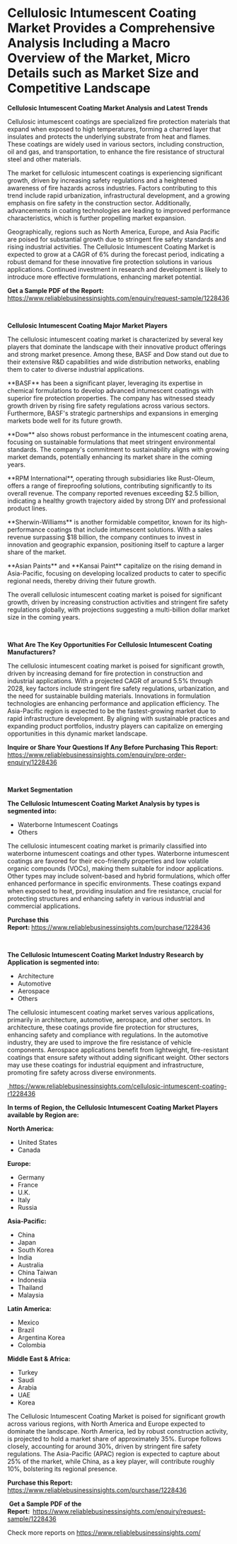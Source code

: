 <p><h1>Cellulosic Intumescent Coating Market Provides a Comprehensive Analysis Including a Macro Overview of the Market, Micro Details such as Market Size and Competitive Landscape</h1></p><p><strong>Cellulosic Intumescent Coating Market Analysis and Latest Trends</strong></p>
<p><p>Cellulosic intumescent coatings are specialized fire protection materials that expand when exposed to high temperatures, forming a charred layer that insulates and protects the underlying substrate from heat and flames. These coatings are widely used in various sectors, including construction, oil and gas, and transportation, to enhance the fire resistance of structural steel and other materials.</p><p>The market for cellulosic intumescent coatings is experiencing significant growth, driven by increasing safety regulations and a heightened awareness of fire hazards across industries. Factors contributing to this trend include rapid urbanization, infrastructural development, and a growing emphasis on fire safety in the construction sector. Additionally, advancements in coating technologies are leading to improved performance characteristics, which is further propelling market expansion.</p><p>Geographically, regions such as North America, Europe, and Asia Pacific are poised for substantial growth due to stringent fire safety standards and rising industrial activities. The Cellulosic Intumescent Coating Market is expected to grow at a CAGR of 6% during the forecast period, indicating a robust demand for these innovative fire protection solutions in various applications. Continued investment in research and development is likely to introduce more effective formulations, enhancing market potential.</p></p>
<p><strong>Get a Sample PDF of the Report:&nbsp;</strong> <a href="https://www.reliablebusinessinsights.com/enquiry/request-sample/1228436?utm_campaign=2789&utm_medium=2&utm_source=Github&utm_content=ia&utm_term=03042025&utm_id=cellulosic-intumescent-coating">https://www.reliablebusinessinsights.com/enquiry/request-sample/1228436</a></p>
<p>&nbsp;</p>
<p><strong>Cellulosic Intumescent Coating Major Market Players</strong></p>
<p><p>The cellulosic intumescent coating market is characterized by several key players that dominate the landscape with their innovative product offerings and strong market presence. Among these, BASF and Dow stand out due to their extensive R&D capabilities and wide distribution networks, enabling them to cater to diverse industrial applications.</p><p>**BASF** has been a significant player, leveraging its expertise in chemical formulations to develop advanced intumescent coatings with superior fire protection properties. The company has witnessed steady growth driven by rising fire safety regulations across various sectors. Furthermore, BASF's strategic partnerships and expansions in emerging markets bode well for its future growth.</p><p>**Dow** also shows robust performance in the intumescent coating arena, focusing on sustainable formulations that meet stringent environmental standards. The company's commitment to sustainability aligns with growing market demands, potentially enhancing its market share in the coming years.</p><p>**RPM International**, operating through subsidiaries like Rust-Oleum, offers a range of fireproofing solutions, contributing significantly to its overall revenue. The company reported revenues exceeding $2.5 billion, indicating a healthy growth trajectory aided by strong DIY and professional product lines.</p><p>**Sherwin-Williams** is another formidable competitor, known for its high-performance coatings that include intumescent solutions. With a sales revenue surpassing $18 billion, the company continues to invest in innovation and geographic expansion, positioning itself to capture a larger share of the market.</p><p>**Asian Paints** and **Kansai Paint** capitalize on the rising demand in Asia-Pacific, focusing on developing localized products to cater to specific regional needs, thereby driving their future growth.</p><p>The overall cellulosic intumescent coating market is poised for significant growth, driven by increasing construction activities and stringent fire safety regulations globally, with projections suggesting a multi-billion dollar market size in the coming years.</p></p>
<p>&nbsp;</p>
<p><strong>What Are The Key Opportunities For Cellulosic Intumescent Coating Manufacturers?</strong></p>
<p><p>The cellulosic intumescent coating market is poised for significant growth, driven by increasing demand for fire protection in construction and industrial applications. With a projected CAGR of around 5.5% through 2028, key factors include stringent fire safety regulations, urbanization, and the need for sustainable building materials. Innovations in formulation technologies are enhancing performance and application efficiency. The Asia-Pacific region is expected to be the fastest-growing market due to rapid infrastructure development. By aligning with sustainable practices and expanding product portfolios, industry players can capitalize on emerging opportunities in this dynamic market landscape.</p></p>
<p><strong>Inquire or Share Your Questions If Any Before Purchasing This Report:</strong> <a href="https://www.reliablebusinessinsights.com/enquiry/pre-order-enquiry/1228436?utm_campaign=2789&utm_medium=2&utm_source=Github&utm_content=ia&utm_term=03042025&utm_id=cellulosic-intumescent-coating">https://www.reliablebusinessinsights.com/enquiry/pre-order-enquiry/1228436</a></p>
<p>&nbsp;</p>
<p><strong>Market Segmentation</strong></p>
<p><strong>The Cellulosic Intumescent Coating Market Analysis by types is segmented into:</strong></p>
<p><ul><li>Waterborne Intumescent Coatings</li><li>Others</li></ul></p>
<p><p>The cellulosic intumescent coating market is primarily classified into waterborne intumescent coatings and other types. Waterborne intumescent coatings are favored for their eco-friendly properties and low volatile organic compounds (VOCs), making them suitable for indoor applications. Other types may include solvent-based and hybrid formulations, which offer enhanced performance in specific environments. These coatings expand when exposed to heat, providing insulation and fire resistance, crucial for protecting structures and enhancing safety in various industrial and commercial applications.</p></p>
<p><strong>Purchase this Report:&nbsp;</strong><a href="https://www.reliablebusinessinsights.com/purchase/1228436?utm_campaign=2789&utm_medium=2&utm_source=Github&utm_content=ia&utm_term=03042025&utm_id=cellulosic-intumescent-coating">https://www.reliablebusinessinsights.com/purchase/1228436</a></p>
<p>&nbsp;</p>
<p><strong>The Cellulosic Intumescent Coating Market Industry Research by Application is segmented into:</strong></p>
<p><ul><li>Architecture</li><li>Automotive</li><li>Aerospace</li><li>Others</li></ul></p>
<p><p>The cellulosic intumescent coating market serves various applications, primarily in architecture, automotive, aerospace, and other sectors. In architecture, these coatings provide fire protection for structures, enhancing safety and compliance with regulations. In the automotive industry, they are used to improve the fire resistance of vehicle components. Aerospace applications benefit from lightweight, fire-resistant coatings that ensure safety without adding significant weight. Other sectors may use these coatings for industrial equipment and infrastructure, promoting fire safety across diverse environments.</p></p>
<p><a href="https://www.reliablebusinessinsights.com/cellulosic-intumescent-coating-r1228436?utm_campaign=2789&utm_medium=2&utm_source=Github&utm_content=ia&utm_term=03042025&utm_id=cellulosic-intumescent-coating">&nbsp;https://www.reliablebusinessinsights.com/cellulosic-intumescent-coating-r1228436</a></p>
<p><strong>In terms of Region, the Cellulosic Intumescent Coating Market Players available by Region are:</strong></p>
<p>
    <p> <strong> North America: </strong>
        <ul>
            <li>United States</li>
            <li>Canada</li>
        </ul>
        </p> 
    <p> <strong> Europe: </strong>
        <ul>
            <li>Germany</li>
            <li>France</li>
            <li>U.K.</li>
            <li>Italy</li>
            <li>Russia</li>
        </ul>
        </p> 
    <p> <strong> Asia-Pacific: </strong>
        <ul>
            <li>China</li>
            <li>Japan</li>
            <li>South Korea</li>
            <li>India</li>
            <li>Australia</li>
            <li>China Taiwan</li>
            <li>Indonesia</li>
            <li>Thailand</li>
            <li>Malaysia</li>
        </ul>
        </p> 
    <p> <strong> Latin America: </strong>
        <ul>
            <li>Mexico</li>
            <li>Brazil</li>
            <li>Argentina Korea</li>
            <li>Colombia</li>
        </ul>
        </p> 
    <p> <strong> Middle East & Africa: </strong>
        <ul>
            <li>Turkey</li>
            <li>Saudi</li>
            <li>Arabia</li>
            <li>UAE</li>
            <li>Korea</li>
        </ul>
    </p>
    </p>
<p><p>The Cellulosic Intumescent Coating Market is poised for significant growth across various regions, with North America and Europe expected to dominate the landscape. North America, led by robust construction activity, is projected to hold a market share of approximately 35%. Europe follows closely, accounting for around 30%, driven by stringent fire safety regulations. The Asia-Pacific (APAC) region is expected to capture about 25% of the market, while China, as a key player, will contribute roughly 10%, bolstering its regional presence.</p></p>
<p><strong>Purchase this Report: </strong><a href="https://www.reliablebusinessinsights.com/purchase/1228436?utm_campaign=2789&utm_medium=2&utm_source=Github&utm_content=ia&utm_term=03042025&utm_id=cellulosic-intumescent-coating">https://www.reliablebusinessinsights.com/purchase/1228436</a></p>
<p>&nbsp;<strong>Get a Sample PDF of the Report:&nbsp;&nbsp;</strong><a href="https://www.reliablebusinessinsights.com/enquiry/request-sample/1228436?utm_campaign=2789&utm_medium=2&utm_source=Github&utm_content=ia&utm_term=03042025&utm_id=cellulosic-intumescent-coating">https://www.reliablebusinessinsights.com/enquiry/request-sample/1228436</a></p>
<p><strong></strong></p>
<p>Check more reports on <a href="https://www.reliablebusinessinsights.com/?utm_campaign=2789&utm_medium=2&utm_source=Github&utm_content=ia&utm_term=03042025&utm_id=cellulosic-intumescent-coating">https://www.reliablebusinessinsights.com/</a></p>